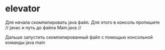 # elevator

Для начала скомпилировать java файл. Для этого в консоль пропишите 
//
javac и путь до файла Main.java
//

Дальше запустить скомпилированный файл с помощью консольной команды java main
